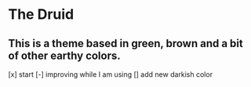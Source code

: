 # The Druid

## This is a theme based in green, brown and a bit of other earthy colors.

[x] start
[-] improving while I am using
[] add new darkish color
